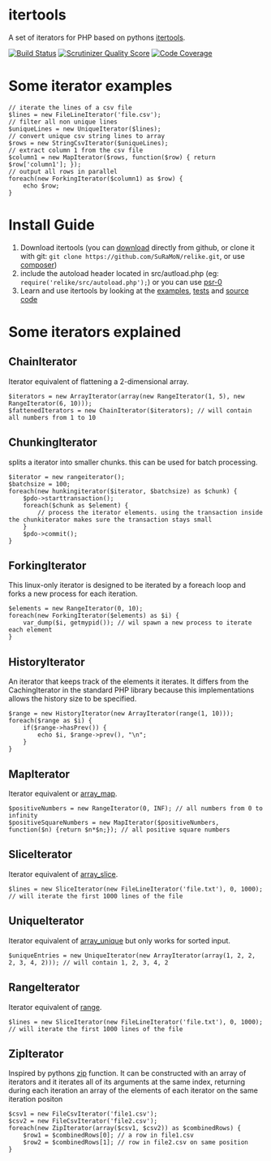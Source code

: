 itertools
=========

A set of iterators for PHP based on pythons [itertools](http://docs.python.org/2/library/itertools.html).

[![Build Status](https://travis-ci.org/SuRaMoN/itertools.png?branch=master)](https://travis-ci.org/SuRaMoN/itertools) [![Scrutinizer Quality Score](https://scrutinizer-ci.com/g/SuRaMoN/itertools/badges/quality-score.png?s=e5c12675df1cfe519f2e2a8f89197f33ceb8304c)](https://scrutinizer-ci.com/g/SuRaMoN/itertools/) [![Code Coverage](https://scrutinizer-ci.com/g/SuRaMoN/itertools/badges/coverage.png?s=58f4d2d1cea8f7a5c4e7625404af3844eb8f2ebb)](https://scrutinizer-ci.com/g/SuRaMoN/itertools/)

Some iterator examples
======================

    // iterate the lines of a csv file
    $lines = new FileLineIterator('file.csv');
    // filter all non unique lines
    $uniqueLines = new UniqueIterator($lines);
    // convert unique csv string lines to array
    $rows = new StringCsvIterator($uniqueLines);
    // extract column 1 from the csv file
    $column1 = new MapIterator($rows, function($row) { return $row['column1']; });
    // output all rows in parallel
    foreach(new ForkingIterator($column1) as $row) {
        echo $row;
    }


Install Guide
=============

1. Download itertools (you can [download](https://github.com/SuRaMoN/itertools/archive/master.zip) directly from github, or clone it with git: `git clone https://github.com/SuRaMoN/relike.git`, or use [composer](http://getcomposer.org/))
2. include the autoload header located in src/autload.php (eg: `require('relike/src/autoload.php');`) or you can use [psr-0](https://github.com/php-fig/fig-standards/blob/master/accepted/PSR-0.md)
3. Learn and use itertools by looking at the [examples](https://github.com/SuRaMoN/itertools), [tests](https://github.com/SuRaMoN/itertools/tree/master/tests) and [source code](https://github.com/SuRaMoN/itertools/tree/master/src/itertools)

Some iterators explained
========================

ChainIterator
-------------
Iterator equivalent of flattening a 2-dimensional array.

    $iterators = new ArrayIterator(array(new RangeIterator(1, 5), new RangeIterator(6, 10)));
    $fattenedIterators = new ChainIterator($iterators); // will contain all numbers from 1 to 10

ChunkingIterator
----------------
splits a iterator into smaller chunks. this can be used for batch processing.

    $iterator = new rangeiterator();
    $batchsize = 100;
    foreach(new hunkingiterator($iterator, $batchsize) as $chunk) {
        $pdo->starttransaction();
        foreach($chunk as $element) {
            // process the iterator elements. using the transaction inside the chunkiterator makes sure the transaction stays small
        }
        $pdo->commit();
    }

ForkingIterator
---------------
This linux-only iterator is designed to be iterated by a foreach loop and
forks a new process for each iteration.

    $elements = new RangeIterator(0, 10);
    foreach(new ForkingIterator($elements) as $i) {
        var_dump($i, getmypid()); // wil spawn a new process to iterate each element
    }

HistoryIterator
---------------
An iterator that keeps track of the elements it iterates. It differs from
the CachingIterator in the standard PHP library because this implementations
allows the history size to be specified.

    $range = new HistoryIterator(new ArrayIterator(range(1, 10)));
    foreach($range as $i) {
        if($range->hasPrev()) {
            echo $i, $range->prev(), "\n";
        }
    }

MapIterator
-----------
Iterator equivalent or [array_map](http://be1.php.net/manual/en/function.array-map.php).

    $positiveNumbers = new RangeIterator(0, INF); // all numbers from 0 to infinity
    $positiveSquareNumbers = new MapIterator($positiveNumbers, function($n) {return $n*$n;}); // all positive square numbers

SliceIterator
-------------
Iterator equivalent of [array_slice](http://be1.php.net/manual/en/function.array-slice.php).

    $lines = new SliceIterator(new FileLineIterator('file.txt'), 0, 1000); // will iterate the first 1000 lines of the file


UniqueIterator
--------------
Iterator equivalent of [array_unique](http://be1.php.net/manual/en/function.array-unique.php) but only works for sorted input.

    $uniqueEntries = new UniqueIterator(new ArrayIterator(array(1, 2, 2, 2, 3, 4, 2))); // will contain 1, 2, 3, 4, 2
    
RangeIterator
-------------
Iterator equivalent of [range](http://be1.php.net/manual/en/function.range.php).

    $lines = new SliceIterator(new FileLineIterator('file.txt'), 0, 1000); // will iterate the first 1000 lines of the file

ZipIterator
-----------
Inspired by pythons [zip](http://docs.python.org/3.1/library/functions.html#zip) function. It can be constructed with an array of iterators and it iterates all of its arguments at the same index, returning during each iteration an array of the elements of each iterator on the same iteration positon

    $csv1 = new FileCsvIterator('file1.csv');
    $csv2 = new FileCsvIterator('file2.csv');
    foreach(new ZipIterator(array($csv1, $csv2)) as $combinedRows) {
        $row1 = $combinedRows[0]; // a row in file1.csv
        $row2 = $combinedRows[1]; // row in file2.csv on same position
    }
